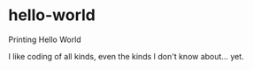 # hello-world
Printing Hello World

I like coding of all kinds, even the kinds I don't know about... yet.
